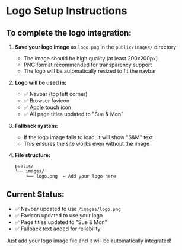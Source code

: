 # Logo Setup Instructions

## To complete the logo integration:

1. **Save your logo image** as `logo.png` in the `public/images/` directory
   - The image should be high quality (at least 200x200px)
   - PNG format recommended for transparency support
   - The logo will be automatically resized to fit the navbar

2. **Logo will be used in:**
   - ✅ Navbar (top left corner)
   - ✅ Browser favicon
   - ✅ Apple touch icon
   - ✅ All page titles updated to "Sue & Mon"

3. **Fallback system:**
   - If the logo image fails to load, it will show "S&M" text
   - This ensures the site works even without the image

4. **File structure:**
   ```
   public/
   └── images/
       └── logo.png  ← Add your logo here
   ```

## Current Status:
- ✅ Navbar updated to use `/images/logo.png`
- ✅ Favicon updated to use your logo
- ✅ Page titles updated to "Sue & Mon"
- ✅ Fallback text added for reliability

Just add your logo image file and it will be automatically integrated!
